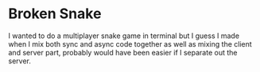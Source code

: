 Broken Snake
============

I wanted to do a multiplayer snake game in terminal but I guess I made when I
mix both sync and async code together as well as mixing the client and server
part, probably would have been easier if I separate out the server.
